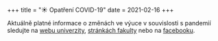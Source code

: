 +++
title = "☀ Opatření COVID-19"
date = 2021-02-16
+++

Aktuálně platné informace o změnách ve výuce v souvislosti s pandemií sledujte na [webu univerzity][1], [stránkách fakulty][2] nebo na [facebooku][3].

[1]: https://www.cuni.cz/
[2]: https://pedf.cuni.cz/
[3]: https://www.facebook.com/pedf.cuni/